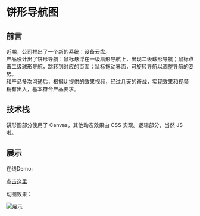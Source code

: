 # 饼形导航图

## 前言

近期，公司推出了一个新的系统：设备云盘。  
产品设计出了饼形导航：鼠标悬浮在一级扇形导航上，出现二级球形导航；鼠标点击二级球形导航，跳转到对应的页面；鼠标拖动界面，可旋转导航以调整导航的姿势。  
和产品多次沟通后，根据UI提供的效果视频，经过几天的奋战，实现效果和视频稍有出入，基本符合产品要求。  

## 技术栈

饼形图部分使用了 Canvas，其他动态效果由 CSS 实现。逻辑部分，当然 JS 啦。

## 展示

在线Demo:

[点击这里](http://tibaiwan.github.io/pie-navigation)

动图效果：  

![展示](./src/assets/images/animation.gif)
